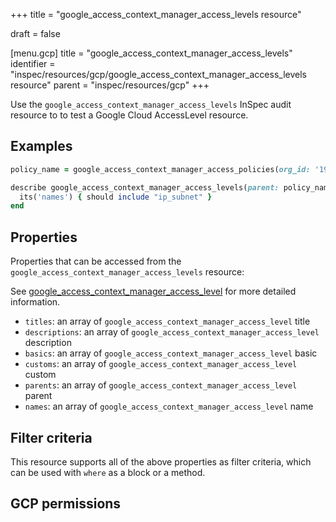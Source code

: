 +++
title = "google_access_context_manager_access_levels resource"

draft = false


[menu.gcp]
title = "google_access_context_manager_access_levels"
identifier = "inspec/resources/gcp/google_access_context_manager_access_levels resource"
parent = "inspec/resources/gcp"
+++

Use the `google_access_context_manager_access_levels` InSpec audit resource to to test a Google Cloud AccessLevel resource.

## Examples

```ruby
policy_name = google_access_context_manager_access_policies(org_id: '190694428152').names.first

describe google_access_context_manager_access_levels(parent: policy_name) do
  its('names') { should include "ip_subnet" }
end

```

## Properties

Properties that can be accessed from the `google_access_context_manager_access_levels` resource:

See [google_access_context_manager_access_level](google_access_context_manager_access_level) for more detailed information.

  * `titles`: an array of `google_access_context_manager_access_level` title
  * `descriptions`: an array of `google_access_context_manager_access_level` description
  * `basics`: an array of `google_access_context_manager_access_level` basic
  * `customs`: an array of `google_access_context_manager_access_level` custom
  * `parents`: an array of `google_access_context_manager_access_level` parent
  * `names`: an array of `google_access_context_manager_access_level` name

## Filter criteria

This resource supports all of the above properties as filter criteria, which can be used
with `where` as a block or a method.

## GCP permissions
